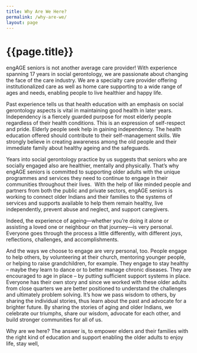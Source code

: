 ```yaml
---
title: Why Are We Here?
permalink: /why-are-we/
layout: page
---
```



<h1 class="page-title">{{page.title}}</h1>


engAGE seniors is not another average care provider! With experience spanning 17 years in social gerontology, we are passionate about changing the face of the care industry. We are a specialty care provider offering institutionalized care as well as home care supporting to a wide range of ages and needs, enabling people to live healthier and happy life. 


Past experience tells us that health education with an emphasis on social gerontology aspects is vital in maintaining good health in later years. Independency is a fiercely guarded purpose for most elderly people regardless of their health conditions. This is an expression of self-respect and pride. Elderly people seek help in gaining independency. The health education offered should contribute to their self-management skills. We strongly believe in creating awareness among the old people and their immediate family about healthy ageing and the safeguards.


Years into social gerontology practice by us suggests that seniors who are socially engaged also are healthier, mentally and physically. That’s why engAGE seniors is committed to supporting older adults with the unique programmes and services they need to continue to engage in their communities throughout their lives.  With the help of like minded people and partners from both the public and private sectors, engAGE seniors is working to connect older Indians and their families to the systems of services and supports available to help them remain healthy, live independently, prevent abuse and neglect, and support caregivers.


Indeed, the experience of ageing—whether you’re doing it alone or assisting a loved one or neighbour on that journey—is very personal. Everyone goes through the process a little differently, with different joys, reflections, challenges, and accomplishments.  


And the ways we choose to engage are very personal, too. People engage to help others, by volunteering at their church, mentoring younger people, or helping to raise grandchildren, for example. They engage to stay healthy – maybe they learn to dance or to better manage chronic diseases. They are encouraged to age in place – by putting sufficient support systems in place. Everyone has their own story and since we worked with these older adults from close quarters we are better positioned to understand the challenges and ultimately problem solving. It’s how we pass wisdom to others, by sharing the individual stories, thus learn about the past and advocate for a brighter future. By sharing the stories of aging and older Indians, we celebrate our triumphs, share our wisdom, advocate for each other, and build stronger communities for all of us.


Why are we here? The answer is, to empower elders and their families with the right kind of education and support enabling the older adults to enjoy life, stay well, 
